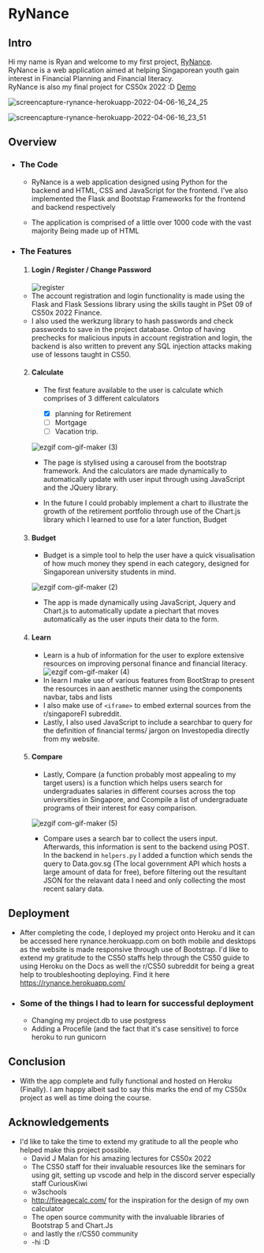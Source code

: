# ​RyNance

## ​Intro 
  
Hi my name is Ryan and welcome to my first project, [RyNance](https://rynance.herokuapp.com/). RyNance is a web application aimed at helping Singaporean youth gain interest in Financial Planning and Financial literacy. RyNance is also my final project for CS50x 2022 :D [Demo](https://www.youtube.com/watch?v=oRNyVDiBEtg)


![screencapture-rynance-herokuapp-2022-04-06-16_24_25](https://user-images.githubusercontent.com/80184478/161930335-1aa2ef49-fba0-4937-942d-6e99e1d1495c.png)

![screencapture-rynance-herokuapp-2022-04-06-16_23_51](https://user-images.githubusercontent.com/80184478/161930347-8b24c149-05d0-46ba-9e69-def539e6881a.png)


## Overview

- ### The Code
  - RyNance is a web application designed using Python for the backend and HTML,
CSS and JavaScript for the frontend. I've also implemented the Flask and Bootstap
Frameworks for the frontend and backend respectively 


  - The application is comprised of a little over 1000 code with the vast majority
Being made up of HTML

 - ### The Features

   1. #### Login / Register / Change Password
      ![register](https://user-images.githubusercontent.com/80184478/161922643-6317a9a8-c511-4533-842f-e77df1bd6a6a.png)
    - The account registration and login functionality is made using the Flask and Flask Sessions library
using the skills taught in PSet 09 of CS50x 2022 Finance. 
    - I also used the werkzurg library to hash passwords and check passwords to save in the project database. Ontop of having prechecks for malicious inputs in account registration and login, the backend 
is also written to prevent any SQL injection attacks making use of lessons taught in CS50.



   2. #### Calculate
      - The first feature available to the user is calculate which comprises of 3 different calculators

        - [x] planning for Retirement
        - [ ] Mortgage 
        - [ ] Vacation trip. 

      ![ezgif com-gif-maker (3)](https://user-images.githubusercontent.com/80184478/161925384-d65db675-9bf6-4788-b78e-583fc2e1a8a3.gif)




      - The page is stylised using a carousel from the bootstrap framework.
And the calculators are made dynamically to automatically update with user input through using JavaScript and the JQuery library.

      - In the future I could probably implement a chart to illustrate the growth of the retirement portfolio
through use of the Chart.js library which I learned to use for a later function, Budget

   3. #### Budget
      - Budget is a simple tool to help the user have a quick visualisation of how much money they spend in each category, designed for Singaporean university students
in mind.

      ![ezgif com-gif-maker (2)](https://user-images.githubusercontent.com/80184478/161924929-c0e418ed-c4c7-405c-b5c1-2ab9ecfed0af.gif)

      - The app is made dynamically using JavaScript, Jquery and Chart.js to automatically
update a piechart that moves automatically as the user inputs their data to the form.

   4. #### Learn
      - Learn is a hub of information for the user to explore extensive resources on 
improving personal finance and financial literacy. 
      ![ezgif com-gif-maker (4)](https://user-images.githubusercontent.com/80184478/161925698-9c81da16-f406-44b7-bd08-89f2fb88c6c9.gif)
      - In learn I make use of various features from BootStrap to present the resources in 
aan aesthetic manner using the components navbar, tabs and lists
      - I also make use of `<iframe>` to embed external sources from the r/singaporeFI subreddit.
      - Lastly, I also used JavaScript to include a searchbar to query for the definition
of financial terms/ jargon on Investopedia directly from my website.

   5. #### Compare
       - Lastly, Compare (a function probably most appealing to my target users) is a function
which helps users search for undergraduates salaries in different courses across the top universities in Singapore, and
Ccompile a list of undergraduate programs of their interest for easy comparison.

       ![ezgif com-gif-maker (5)](https://user-images.githubusercontent.com/80184478/161926536-29e589e3-6acd-4352-9f9b-4cf170975b6f.gif)

       - Compare uses a search bar to collect the users input. Afterwards, this information is sent to the backend using POST.
In the backend in `helpers.py` I added a function which sends the query to Data.gov.sg (The local government API which hosts a large amount 
of data for free), before filtering out the resultant JSON for the relavant data I need and only collecting the most recent
salary data.

## Deployment
- After completing the code, I deployed my project onto Heroku and it can be accessed here rynance.herokuapp.com on both mobile and desktops as
the website is made responsive through use of Bootstrap. I'd like to extend my gratitude to the CS50 staffs help through the CS50 guide to using Heroku on the Docs as well the r/CS50
subreddit for being a great help to troubleshooting deploying. Find it here https://rynance.herokuapp.com/

- ### Some of the things I had to learn for successful deployment
     - Changing my project.db to use postgress
     - Adding a Procefile (and the fact that it's case sensitive) to force heroku to run gunicorn

## Conclusion
- With the app complete and fully functional and hosted on Heroku (Finally). I am happy albeit sad to say this marks the end of my CS50x project as well
as time doing the course.

## Acknowledgements
- I'd like to take the time to extend my gratitude to all the people who helped make this project possible.
  - David J Malan for his amazing lectures for CS50x 2022
  - The CS50 staff for their invaluable resources like the seminars for using git, setting up vscode and help in the discord server especially staff CuriousKiwi 
  - w3schools
  - http://fireagecalc.com/ for the inspiration for the design of my own calculator
  - The open source community with the invaluable libraries of Bootstrap 5 and Chart.Js
  - and lastly the r/CS50 community
  - -hi :D

